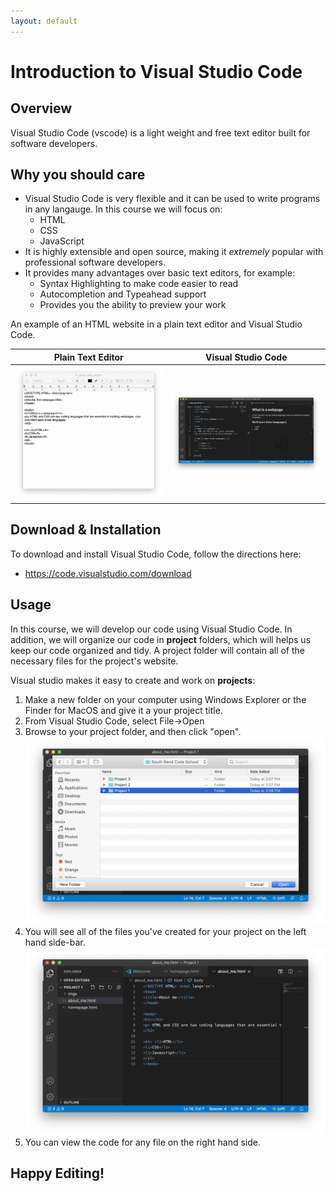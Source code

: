 ```yaml
---
layout: default
---
```


# Introduction to Visual Studio Code

## Overview
Visual Studio Code (vscode) is a light weight and free text editor built for software developers.

## Why you should care
- Visual Studio Code is very flexible and it can be used to write programs in any langauge.  In this course we will focus on:
  - HTML
  - CSS
  - JavaScript
- It is highly extensible and open source, making it *extremely* popular with professional software developers.
- It provides many advantages over basic text editors, for example:
  - Syntax Highlighting to make code easier to read
  - Autocompletion and Typeahead support
  - Provides you the ability to preview your work
  
An example of an HTML website in a plain text editor and Visual Studio Code.

Plain Text Editor             |  Visual Studio Code
:-------------------------:|:-------------------------:
![](/assets/img/module1/vscode_plain_text.png)  |  ![](/assets/img/module1/vscode_vscode.png)

## Download & Installation
To download and install Visual Studio Code, follow the directions here:
- https://code.visualstudio.com/download

## Usage

In this course, we will develop our code using Visual Studio Code.  In addition, we will organize our code in **project** folders, which will helps us keep our code organized and tidy.  A project folder will contain all of the necessary files for the project's website.

Visual studio makes it easy to create and work on **projects**:
1. Make a new folder on your computer using Windows Explorer or the Finder for MacOS and give it a your project title.
2. From Visual Studio Code, select File->Open
3. Browse to your project folder, and then click "open".
![](/assets/img/module1/vscode_project1.png)
4. You will see all of the files you've created for your project on the left hand side-bar.
![](/assets/img/module1/vscode_project2.png)
5. You can view the code for any file on the right hand side.

## Happy Editing!


